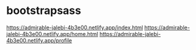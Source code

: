 # bootstrapsass
https://admirable-jalebi-4b3e00.netlify.app/index.html
https://admirable-jalebi-4b3e00.netlify.app/home.html
https://admirable-jalebi-4b3e00.netlify.app/profile